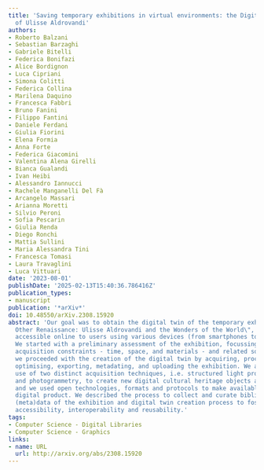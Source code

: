 ```yaml
---
title: 'Saving temporary exhibitions in virtual environments: the Digital Renaissance
  of Ulisse Aldrovandi'
authors:
- Roberto Balzani
- Sebastian Barzaghi
- Gabriele Bitelli
- Federica Bonifazi
- Alice Bordignon
- Luca Cipriani
- Simona Colitti
- Federica Collina
- Marilena Daquino
- Francesca Fabbri
- Bruno Fanini
- Filippo Fantini
- Daniele Ferdani
- Giulia Fiorini
- Elena Formia
- Anna Forte
- Federica Giacomini
- Valentina Alena Girelli
- Bianca Gualandi
- Ivan Heibi
- Alessandro Iannucci
- Rachele Manganelli Del Fà
- Arcangelo Massari
- Arianna Moretti
- Silvio Peroni
- Sofia Pescarin
- Giulia Renda
- Diego Ronchi
- Mattia Sullini
- Maria Alessandra Tini
- Francesca Tomasi
- Laura Travaglini
- Luca Vittuari
date: '2023-08-01'
publishDate: '2025-02-13T15:40:36.786416Z'
publication_types:
- manuscript
publication: '*arXiv*'
doi: 10.48550/arXiv.2308.15920
abstract: 'Our goal was to obtain the digital twin of the temporary exhibition \"The
  Other Renaissance: Ulisse Aldrovandi and the Wonders of the World\", to make it
  accessible online to users using various devices (from smartphones to VR headsets).
  We started with a preliminary assessment of the exhibition, focussing on possible
  acquisition constraints - time, space, and materials - and related solutions. Then,
  we proceeded with the creation of the digital twin by acquiring, processing, modelling,
  optimising, exporting, metadating, and uploading the exhibition. We adopted a hybrid
  use of two distinct acquisition techniques, i.e. structured light projection scanning
  and photogrammetry, to create new digital cultural heritage objects and environments,
  and we used open technologies, formats and protocols to make available the final
  digital product. We described the process to collect and curate bibliographical
  (meta)data of the exhibition and digital twin creation process to foster its findability,
  accessibility, interoperability and reusability.'
tags:
- Computer Science - Digital Libraries
- Computer Science - Graphics
links:
- name: URL
  url: http://arxiv.org/abs/2308.15920
---
```

